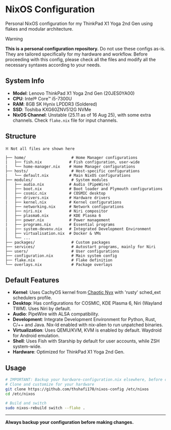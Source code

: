# NixOS Configuration

Personal NixOS configuration for my ThinkPad X1 Yoga 2nd Gen using flakes and modular architecture.

> [!WARNING]
> **This is a personal configuration repository.** Do not use these configs as-is. They are tailored specifically for my hardware and workflow. Before proceeding with this config, please check all the files and modify all the necessary syntaxes according to your needs.

## System Info

- **Model**: Lenovo ThinkPad X1 Yoga 2nd Gen (20JES0YA00)
- **CPU**: Intel® Core™ i5-7300U
- **RAM**: 8GB SK Hynix LPDDR3 (Soldered)
- **SSD**: Toshiba KXG60ZNV512G NVMe
- **NixOS Channel**: Unstable (25.11 as of 16 Aug 25), with some extra channels. Check `flake.nix` file for input channels.

## Structure


```
※ Not all files are shown here

├── home/                    # Home Manager configurations
|   ├── fish.nix            # Fish configuration, user-wide
|   └── home-manager.nix    # Home Manager configurations
├── hosts/                   # Host-specific configurations
|   └── default.nix         # Main NixOS configurations
├── modules/                 # System modules
│   ├── audio.nix           # Audio (PipeWire)
│   ├── boot.nix            # Boot loader and Plymouth configurations
│   ├── cosmic.nix          # COSMIC desktop
│   ├── drivers.nix         # Hardware drivers
|   ├── kernel.nix          # Kernel configurations
│   ├── networking.nix      # Network configurations
│   ├── niri.nix            # Niri compositor
│   ├── plasma6.nix         # KDE Plasma 6
│   ├── power.nix           # Power management
|   ├── programs.nix        # Essential programs
|   ├── system-devenv.nix   # Integrated Development Environment
│   ├── virtualisation.nix  # Docker & VMs
│   └── ...
├── packages/                # Custom packages
├── services/                # Autostart programs, mainly for Niri
├── users/                   # User configurations
├── configuration.nix        # Main system config
├── flake.nix                # Flake definition
└── overlays.nix             # Package overlays

```

## Default Features

- **Kernel**: Uses CachyOS kernel from [Chaotic Nyx](https://www.nyx.chaotic.cx) with 'rusty' sched_ext schedulers profile.
- **Desktop**: Has configurations for COSMIC, KDE Plasma 6, Niri (Wayland TWM). Uses Niri by default.
- **Audio**: PipeWire with ALSA compatibility.
- **Development**: Integrate Development Environment for Python, Rust, C/++ and Java. Nix-ld enabled with nix-alien to run unpatched binaries.
- **Virtualization**: Uses QEMU/KVM, KVM is enabled by default. Waydroid for Android emulation.
- **Shell**: Uses Fish with Starship by default for user accounts, while ZSH system-wide.
- **Hardware**: Optimized for ThinkPad X1 Yoga 2nd Gen.

## Usage

```bash
# IMPORTANT: Backup your hardware-configuration.nix elsewhere, before cloning the repo and moving it inside hosts folder
# Clone and customize for your hardware
git clone https://github.com/thshafi170/nixos-config /etc/nixos
cd /etc/nixos

# Build and switch
sudo nixos-rebuild switch --flake .
```

---

**Always backup your configuration before making changes.**
